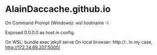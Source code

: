 # AlainDaccache.github.io

On Command Prompt (Windows): wsl hostname -I

Exposed 0.0.0.0 as host in config.

On WSL: bundle exec jekyll serve
On local browser: http://<IP from wsl output>:<port>. 
In my case, http://172.24.69.207:5000/
